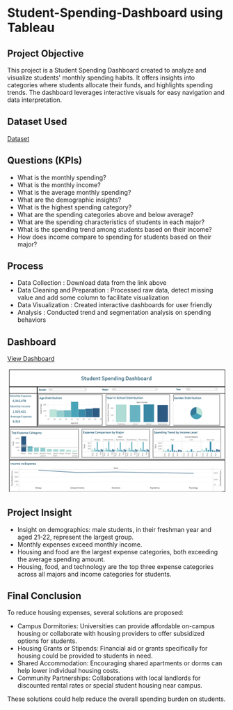 # Student-Spending-Dashboard using Tableau

## Project Objective
This project is a Student Spending Dashboard created to analyze and visualize students' monthly spending habits. It offers insights into categories where students allocate their funds, and highlights spending trends. The dashboard leverages interactive visuals for easy navigation and data interpretation.

## Dataset Used
<a href="https://github.com/Nathasyarnt/Student-Spending-Dashboard/blob/main/student%20spending.xlsx">Dataset</a>

## Questions (KPIs)
- What is the monthly spending?
- What is the monthly income?
- What is the average monthly spending?
- What are the demographic insights?
- What is the highest spending category?
- What are the spending categories above and below average?
- What are the spending characteristics of students in each major?
- What is the spending trend among students based on their income?
- How does income compare to spending for students based on their major?

## Process
- Data Collection : Download data from the link above
- Data Cleaning and Preparation : Processed raw data, detect missing value and add some column to facilitate visualization
- Data Visualization : Created interactive dashboards for user friendly
- Analysis : Conducted trend and segmentation analysis on spending behaviors

## Dashboard
<a href="https://public.tableau.com/app/profile/natasya.arianti/viz/StudentSpendingDashboard/Dashboard2">View Dashboard</a>

![screenshot](https://github.com/Nathasyarnt/Student-Spending-Dashboard/blob/main/Screenshot.png)

## Project Insight
- Insight on demographics: male students, in their freshman year and aged 21-22, represent the largest group.
- Monthly expenses exceed monthly income.
- Housing and food are the largest expense categories, both exceeding the average spending amount.
- Housing, food, and technology are the top three expense categories across all majors and income categories for students.

## Final Conclusion
To reduce housing expenses, several solutions are proposed:
- Campus Dormitories: Universities can provide affordable on-campus housing or collaborate with housing providers to offer subsidized options for students.
- Housing Grants or Stipends: Financial aid or grants specifically for housing could be provided to students in need.
- Shared Accommodation: Encouraging shared apartments or dorms can help lower individual housing costs.
- Community Partnerships: Collaborations with local landlords for discounted rental rates or special student housing near campus.
  
These solutions could help reduce the overall spending burden on students.
